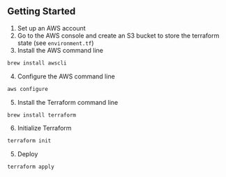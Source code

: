 ## Getting Started

1. Set up an AWS account
2. Go to the AWS console and create an S3 bucket to store the terraform state (see `environment.tf`)
3. Install the AWS command line

```bash
brew install awscli
```

4. Configure the AWS command line

```bash
aws configure
```

5. Install the Terraform command line

```bash
brew install terraform
```

6. Initialize Terraform

```bash
terraform init
```

5. Deploy

```bash
terraform apply
```
